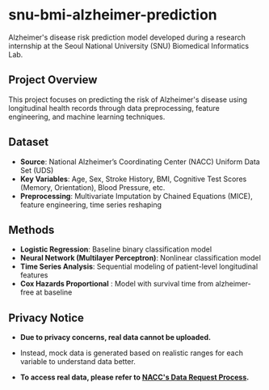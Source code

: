 # snu-bmi-alzheimer-prediction  
Alzheimer's disease risk prediction model developed during a research internship at the Seoul National University (SNU) Biomedical Informatics Lab.

## Project Overview

This project focuses on predicting the risk of Alzheimer's disease using longitudinal health records through data preprocessing, feature engineering, and machine learning techniques.

## Dataset

- **Source**: National Alzheimer’s Coordinating Center (NACC) Uniform Data Set (UDS)  
- **Key Variables**: Age, Sex, Stroke History, BMI, Cognitive Test Scores (Memory, Orientation), Blood Pressure, etc.  
- **Preprocessing**: Multivariate Imputation by Chained Equations (MICE), feature engineering, time series reshaping  

## Methods

- **Logistic Regression**: Baseline binary classification model  
- **Neural Network (Multilayer Perceptron)**: Nonlinear classification model  
- **Time Series Analysis**: Sequential modeling of patient-level longitudinal features
- **Cox Hazards Proportional** : Model with survival time from alzheimer-free at baseline

## Privacy Notice
- **Due to privacy concerns, real data cannot be uploaded.**  
- Instead, mock data is generated based on realistic ranges for each variable to understand data better.

  
- **To access real data, please refer to [NACC's Data Request Process](https://naccdata.org/requesting-data/data-request-process).**


